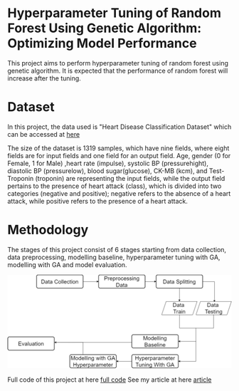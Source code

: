 # Hyperparameter Tuning of Random Forest Using Genetic Algorithm: Optimizing Model Performance

This project aims to perform hyperparameter tuning of random forest using genetic algorithm. It is expected that the performance of random forest will increase after the tuning.

# Dataset


In this project, the data used is "Heart Disease Classification Dataset" which
can be accessed at [here](https://www.kaggle.com/datasets/bharath011/heart-disease-classification-dataset) 

The size of the dataset is 1319 samples, which have nine fields, where eight fields are for input fields and one field for an output field. Age, gender (0 for Female, 1 for Male) ,heart rate (impulse), systolic BP (pressurehight), diastolic BP (pressurelow), blood sugar(glucose), CK-MB (kcm), and Test-Troponin (troponin) are representing the input fields, while the output field pertains to the presence of heart attack (class), which is divided into two categories (negative and positive); negative refers to the absence of a heart attack, while positive refers to the presence of a heart attack.

# Methodology
The stages of this project consist of 6 stages starting from data collection, data preprocessing, modelling baseline, hyperparameter tuning with GA, modelling with GA and model evaluation.

<center>

![](./img/method.png)

</center>

Full code of this project at here [full code](https://github.com/WiseStar282/random-forest-with-GA/blob/main/Hyperparameter%20Tuning%20RF%20with%20GA%20.ipynb)
See my article at here [article]('https://medium.com/@ahmadbintangarif/optimizing-random-forest-for-heart-disease-classification-using-genetic-algorithms-4a350fe60bd2')


